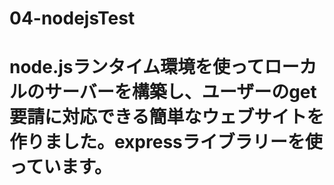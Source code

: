 # 04-nodejsTest
# node.jsランタイム環境を使ってローカルのサーバーを構築し、ユーザーのget要請に対応できる簡単なウェブサイトを作りました。expressライブラリーを使っています。

